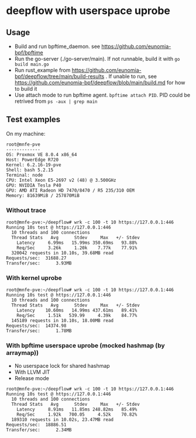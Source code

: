 # deepflow with userspace uprobe

## Usage
- Build and run bpftime_daemon. see https://github.com/eunomia-bpf/bpftime
- Run the go-server (./go-server/main). If not runnable, build it with `go build main.go`
- Run rust_example from https://github.com/eunomia-bpf/deepflow/tree/main/build-results . If unable to run, see https://github.com/eunomia-bpf/deepflow/blob/main/build.md for how to build it
- Use attach mode to run bpftime agent. `bpftime attach PID`. PID could be retrived from `ps -aux | grep main`

## Test examples


On my machine:
```console
root@mnfe-pve 
------------- 
OS: Proxmox VE 8.0.4 x86_64 
Host: PowerEdge R720 
Kernel: 6.2.16-19-pve 
Shell: bash 5.2.15 
Terminal: node 
CPU: Intel Xeon E5-2697 v2 (48) @ 3.500GHz 
GPU: NVIDIA Tesla P40 
GPU: AMD ATI Radeon HD 7470/8470 / R5 235/310 OEM 
Memory: 81639MiB / 257870MiB 
```
### Without trace
```console
root@mnfe-pve:~/deepflow# wrk -c 100 -t 10 https://127.0.0.1:446
Running 10s test @ https://127.0.0.1:446
  10 threads and 100 connections
  Thread Stats   Avg      Stdev     Max   +/- Stdev
    Latency     6.99ms   15.99ms 350.69ms   93.88%
    Req/Sec     3.26k     1.20k    7.77k    77.91%
  320042 requests in 10.10s, 39.68MB read
Requests/sec:  31688.27
Transfer/sec:      3.93MB
```
### With kernel uprobe
```console
root@mnfe-pve:~/deepflow# wrk -c 100 -t 10 https://127.0.0.1:446
Running 10s test @ https://127.0.0.1:446
  10 threads and 100 connections
  Thread Stats   Avg      Stdev     Max   +/- Stdev
    Latency    10.60ms   14.99ms 437.61ms   89.41%
    Req/Sec     1.51k   539.99     4.39k    84.77%
  145189 requests in 10.10s, 18.00MB read
Requests/sec:  14374.98
Transfer/sec:      1.78MB
```
### With bpftime userspace uprobe (mocked hashmap (by arraymap))
- No userspace lock for shared hashmap
- With LLVM JIT
- Release mode
```console
root@mnfe-pve:~/deepflow# wrk -c 100 -t 10 https://127.0.0.1:446
Running 10s test @ https://127.0.0.1:446
  10 threads and 100 connections
  Thread Stats   Avg      Stdev     Max   +/- Stdev
    Latency     8.91ms   11.85ms 248.82ms   85.49%
    Req/Sec     1.92k   700.05     4.52k    70.82%
  189310 requests in 10.02s, 23.47MB read
Requests/sec:  18886.51
Transfer/sec:      2.34MB
```
